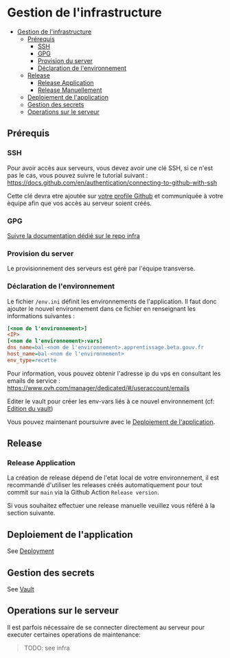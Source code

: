 # Gestion de l'infrastructure

- [Gestion de l'infrastructure](#gestion-de-linfrastructure)
  - [Prérequis](#prérequis)
    - [SSH](#ssh)
    - [GPG](#gpg)
    - [Provision du server](#provision-du-server)
    - [Déclaration de l'environnement](#déclaration-de-lenvironnement)
  - [Release](#release)
    - [Release Application](#release-application)
    - [Release Manuellement](#release-manuellement)
  - [Deploiement de l'application](#deploiement-de-lapplication)
  - [Gestion des secrets](#gestion-des-secrets)
  - [Operations sur le serveur](#operations-sur-le-serveur)

## Prérequis

### SSH

Pour avoir accès aux serveurs, vous devez avoir une clé SSH, si ce n'est pas le cas, vous pouvez suivre le tutorial
suivant : https://docs.github.com/en/authentication/connecting-to-github-with-ssh

Cette clé devra etre ajoutée sur [votre profile Github](https://github.com/settings/keys) et communiquée à votre èquipe afin que vos accès au serveur soient créés.

### GPG

[Suivre la documentation dédié sur le repo infra](https://github.com/mission-apprentissage/infra/blob/main/docs/gpg.md)

### Provision du server

Le provisionnement des serveurs est géré par l'équipe transverse.

### Déclaration de l'environnement

Le fichier `/env.ini` définit les environnements de l'application. Il faut donc ajouter le nouvel environnement
dans ce fichier en renseignant les informations suivantes :

```ini
[<nom de l'environnement>]
<IP>
[<nom de l'environnement>:vars]
dns_name=bal-<nom de l'environnement>.apprentissage.beta.gouv.fr
host_name=bal-<nom de l'environnement>
env_type=recette
```

Pour information, vous pouvez obtenir l'adresse ip du vps en consultant les emails de
service : https://www.ovh.com/manager/dedicated/#/useraccount/emails

Editer le vault pour créer les env-vars liés à ce nouvel environnement (cf: [Edition du vault](#edition-du-vault))

Vous pouvez maintenant poursuivre avec le [Deploiement de l'application](#deploiement-de-lapplication).

## Release

### Release Application

La création de release dépend de l'etat local de votre environnement, il est recommandé d'utiliser les releases créés automatiquement pour tout commit sur `main` via la Github Action `Release version`.

Si vous souhaitez effectuer une release manuelle veuillez vous référé à la section suivante.

## Deploiement de l'application

See [Deployment](../deploy.md)

## Gestion des secrets

See [Vault](../Vault.md)

## Operations sur le serveur

Il est parfois nécessaire de se connecter directement au serveur pour executer certaines operations de maintenance:

> TODO: see infra
